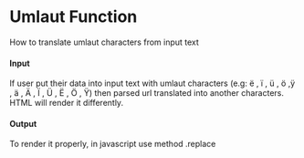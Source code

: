 # Umlaut Function
How to translate umlaut characters from input text

#### Input
If user put their data into input text with umlaut characters (e.g: ë ,  ï  ,  ü , ö  ,ÿ ,  ä , Ä , Ï , Ü , Ë , Ö , Ÿ) then parsed url translated into another characters. HTML will render it differently.

#### Output
To render it properly, in javascript use method .replace
